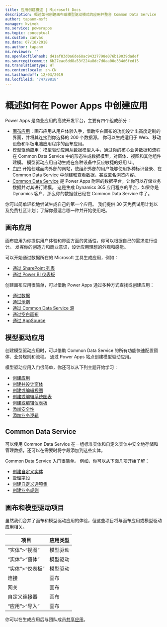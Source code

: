 ```yaml
---
title: 应用创建概述 | Microsoft Docs
description: 概述如何创建画布或模型驱动模式的应用并整合 Common Data Service
author: tapanm-msft
manager: kvivek
ms.service: powerapps
ms.topic: conceptual
ms.custom: canvas
ms.date: 07/18/2018
ms.author: tapanm
ms.reviewer: ''
ms.openlocfilehash: d41af83d0a6de68ac94327798e076b19039dadef
ms.sourcegitcommit: 6b27eae6dd8a53f224a8dc7d0aa00e334d6fed15
ms.translationtype: HT
ms.contentlocale: zh-CN
ms.lasthandoff: 12/03/2019
ms.locfileid: "74729818"
---
```

# <a name="overview-of-creating-apps-in-power-apps"></a>概述如何在 Power Apps 中创建应用

Power Apps 是商业应用的高效开发平台，主要有四个组成部分：

- [画布应用](canvas-apps/getting-started.md)：画布应用从用户体验入手，借助空白画布的功能设计出高度定制的界面，并将其连接到你选择的 200 个数据源。 你可以生成适用于 Web、移动设备和平板电脑应用程序的画布应用。
- [模型驱动应用](model-driven-apps/model-driven-app-overview.md)：模型驱动应用从数据模型入手，通过你的核心业务数据和流程在 Common Data Service 中的形态生成数据模型，对窗体、视图和其他组件建模。 模型驱动应用自动生成在各种设备中反应敏捷的好用 UI。
- [门户](portals/overview.md) 开始创建面向外部的网站，使组织外部的用户能够使用多种标识登录、在 Common Data Service 中创建和查看数据，甚或匿名浏览内容。
- [Common Data Service](common-data-service/data-platform-intro.md) 是 Power Apps 附带的数据平台，让你可以存储业务数据并对其进行建模。 这是生成 Dynamics 365 应用程序的平台，如果你是 Dynamics 客户，那么你的数据就已经在 Common Data Service 中了。

你可以简单轻松地尝试生成自己的第一个应用。 我们提供 30 天免费试用计划以及免费社区计划；了解你最适合哪一种并开始使用吧。

## <a name="canvas-apps"></a>画布应用

画布应用为你提供用户体验和界面方面的灵活性，你可以根据自己的需求进行设计。 发挥你的创造力和商业意识，设计应用理想的外观和感觉。

可以开始通过数据所在的 Microsoft 工具生成应用，例如：

- [通过 SharePoint 列表](canvas-apps/app-from-sharepoint.md#generate-an-app-from-within-sharepoint-online)
- [通过 Power BI 仪表板](canvas-apps/embed-powerapps-powerbi.md)

创建画布应用很简单，可以借助 Power Apps 通过多种方式查找或创建应用：

- [通过数据](canvas-apps/app-from-sharepoint.md)
- [通过示例](canvas-apps/open-and-run-a-sample-app.md)
- [通过 Common Data Service 源](canvas-apps/data-platform-create-app.md)
- [通过空白画布](canvas-apps/data-platform-create-app-scratch.md)
- [通过 AppSource](../user/app-source.md)

## <a name="model-driven-apps"></a>模型驱动应用

创建模型驱动应用时，可以借助 Common Data Service 的所有功能快速配置窗体、业务规则和流程。 通过 Power Apps 站点创建模型驱动应用。

模型驱动应用入门很简单，你还可以从下列主题开始学习：

- [创建应用](https://docs.microsoft.com/dynamics365/customer-engagement/customize/create-edit-app)
- [创建并设计窗体](https://docs.microsoft.com/dynamics365/customer-engagement/customize/create-design-forms)
- [创建或编辑视图](https://docs.microsoft.com/dynamics365/customer-engagement/customize/create-edit-views)
- [创建或编辑系统图表](https://docs.microsoft.com/dynamics365/customer-engagement/customize/create-edit-system-chart)
- [创建或编辑仪表板](https://docs.microsoft.com/dynamics365/customer-engagement/customize/create-edit-dashboards)
- [添加安全性](https://docs.microsoft.com/dynamics365/customer-engagement/customize/manage-access-apps-security-roles)
- [添加业务逻辑](https://docs.microsoft.com/dynamics365/customer-engagement/customize/guide-staff-through-common-tasks-processes)

## <a name="common-data-service"></a>Common Data Service

可以使用 Common Data Service 在一组标准实体和自定义实体中安全地存储和管理数据，还可以在需要时将字段添加到这些实体。

Common Data Service 入门很简单。 例如，你可以从下面几项开始了解：

- [创建自定义实体](common-data-service/data-platform-create-entity.md)
- [管理字段](common-data-service/data-platform-manage-fields.md)
- [创建自定义选项集](common-data-service/custom-picklists.md)
- [创建业务规则](https://docs.microsoft.com/dynamics365/customer-engagement/customize/create-business-rules-recommendations-apply-logic-form)

## <a name="canvas-and-model-driven-artifacts"></a>画布和模型驱动项目

虽然我们合并了画布和模型驱动应用的体验，但这些项目将与画布应用或模型驱动应用相关。

| 项目            | 应用类型     |
|---------------------|--------------|
| “实体”>“视图”      | 模型驱动 |
| “实体”>“窗体”      | 模型驱动 |
| “实体”>“仪表板” | 模型驱动 |
| 连接         | 画布       |
| 网关            | 画布       |
| 自定义连接器   | 画布       |
| “应用”>“导入”       | 画布       |

你可以在生成应用后与团队成员[共享应用](canvas-apps/share-app.md)。
